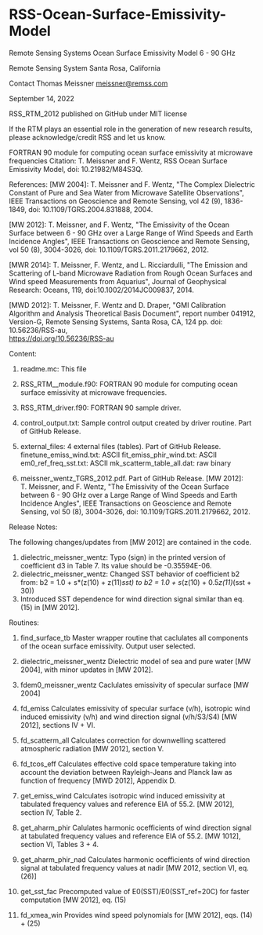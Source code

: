 # RSS-Ocean-Surface-Emissivity-Model
Remote Sensing Systems Ocean Surface Emissivity Model 6 - 90 GHz

 Remote Sensing System
 Santa Rosa, California
 
 Contact 
 Thomas Meissner
 meissner@remss.com

 September 14, 2022

 RSS_RTM_2012
 published on GitHub under MIT license 

 If the RTM plays an essential role in the generation of new research results, please acknowledge/credit RSS and let us know.



 FORTRAN 90 module for computing ocean surface emissivity at microwave frequencies
 Citation:
 T. Meissner and F.  Wentz, RSS Ocean Surface Emissivity Model, doi: 10.21982/M84S3Q.


 References:
 [MW 2004]:   T. Meissner and F. Wentz, 
              "The Complex Dielectric Constant of Pure and Sea Water from Microwave Satellite Observations", 
              IEEE Transactions on Geoscience and Remote Sensing, vol 42 (9), 1836-1849, doi: 10.1109/TGRS.2004.831888, 2004.               

 [MW 2012]:   T. Meissner, and F. Wentz, 
              "The Emissivity of the Ocean Surface between 6 - 90 GHz over a Large Range of 
              Wind Speeds and Earth Incidence Angles", 
              IEEE Transactions on Geoscience and Remote Sensing, vol 50 (8), 3004-3026, doi: 10.1109/TGRS.2011.2179662, 2012.     

 
 [MWR 2014]:  T. Meissner, F. Wentz, and L. Ricciardulli, 
              "The Emission and Scattering of L-band Microwave Radiation 
              from Rough Ocean Surfaces and Wind speed Measurements from Aquarius", 
              Journal of Geophysical Research: Oceans, 119, doi:10.1002/2014JC009837, 2014.    

 [MWD 2012]:  T. Meissner, F. Wentz and D. Draper, 
              "GMI Calibration Algorithm and Analysis Theoretical Basis Document", 
              report number 041912, Version-G, Remote Sensing Systems, Santa Rosa, CA, 124 pp.
              doi: 10.56236/RSS-au,    
              https://doi.org/10.56236/RSS-au 


 Content:
1. readme.mc:           This file
2. RSS_RTM__module.f90: FORTRAN 90 module for computing ocean surface emissivity at microwave frequencies.
3. RSS_RTM_driver.f90:  FORTRAN 90 sample driver.
4. control_output.txt:  Sample control output created by driver routine. Part of GitHub Release.
5. external_files:      4 external files (tables). Part of GitHub Release. 
                        finetune_emiss_wind.txt:   ASCII
                        fit_emiss_phir_wind.txt:   ASCII
                        em0_ref_freq_sst.txt:      ASCII
                        mk_scatterm_table_all.dat: raw binary
                        

6. meissner_wentz_TGRS_2012.pdf. Part of GitHub Release.
[MW 2012]:   
T. Meissner, and F. Wentz, 
"The Emissivity of the Ocean Surface between 6 - 90 GHz over a Large Range of Wind Speeds and Earth Incidence Angles", 
IEEE Transactions on Geoscience and Remote Sensing, vol 50 (8), 3004-3026, doi: 10.1109/TGRS.2011.2179662, 2012. 


 Release Notes:

 The following changes/updates from [MW 2012] are contained in the code.
 1. dielectric_meissner_wentz: Typo (sign) in the printed version of coefficient d3 in Table 7. Its value should be -0.35594E-06.
 2. dielectric_meissner_wentz: Changed SST behavior of coefficient b2 from:
     b2 = 1.0 + s*(z(10) + z(11)*sst) to
     b2 = 1.0 + s*(z(10) + 0.5*z(11)*(sst + 30)) 
 3. Introduced SST dependence for wind direction signal similar than eq. (15) in [MW 2012].  


 Routines:

 1.  find_surface_tb                Master wrapper routine that caclulates all components of the ocean surface emissivity. Output user selected.

 2.  dielectric_meissner_wentz      Dielectric model of sea and pure water [MW 2004], with minor updates in [MW 2012].

 3.  fdem0_meissner_wentz           Caclulates emissivity of specular surface [MW 2004]

 4.  fd_emiss                       Calculates emissivity of specular surface (v/h), isotropic wind induced emissivity (v/h) and wind direction signal (v/h/S3/S4) 
                                    [MW 2012], sections IV + VI.

 5.  fd_scatterm_all                Calculates correction for downwelling scattered atmospheric radiation [MW 2012], section V.

 6.  fd_tcos_eff                    Calculates effective cold space temperature taking into account the deviation between Rayleigh-Jeans and Planck law
                                    as function of frequency [MWD 2012], Appendix D.

 7.  get_emiss_wind                 Calculates isotropic wind induced emissivity at tabulated frequency values and reference EIA of 55.2. 
                                    [MW 2012], section IV, Table 2.
                               
 8.  get_aharm_phir                 Calulates harmonic ocefficients of wind direction signal at tabulated frequency values and reference EIA of 55.2.
                                    [MW 1012], section VI, Tables 3 + 4.

 9.  get_aharm_phir_nad             Calculates harmonic ocefficients of wind direction signal at tabulated frequency values at nadir [MW 2012, section VI, eq. (26)]

 10. get_sst_fac                    Precomputed value of E0(SST)/E0(SST_ref=20C) for faster computation [MW 2012], eq. (15) 

 11. fd_xmea_win                    Provides wind speed polynomials for [MW 2012], eqs. (14) + (25) 
